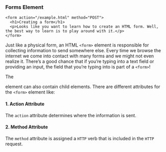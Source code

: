 ### Forms Element
    <form action="/example.html" method="POST">
      <h1>Creating a form</h1>
      <p>Looks like you want to learn how to create an HTML form. Well, the best way to learn is to play around with it.</p>
    </form>
Just like a physical form, an HTML `<form>` element is responsible for collecting information to send somewhere else. Every time we browse the internet we come into contact with many forms and we might not even realize it. There’s a good chance that if you’re typing into a text field or providing an input, the field that you’re typing into is part of a `<form>`!

The <form> element can also contain child elements. There are different attributes for the `<form>` element like:
#### 1. Action Attribute
The `action` attribute determines where the information is sent.
#### 2. Method Attribute
The `method` attribute is assigned a `HTTP` verb that is included in the `HTTP` request.
